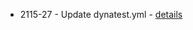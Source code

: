 - 2115-27 - Update dynatest.yml - [details](https://github.com/2115-27/hello-world-npm/pull/51/commits//9c212149b0e781341692b14de0c1dbe8c504ce17) 
